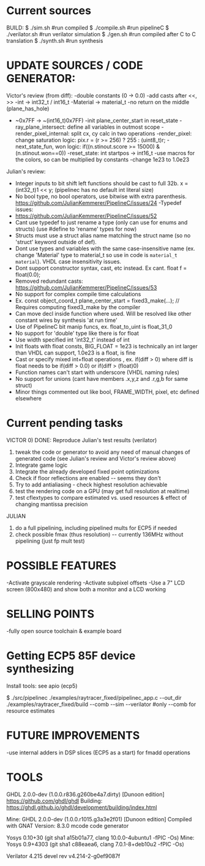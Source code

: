 Current sources
=====================
BUILD:
$ ./sim.sh		#run compiled
$ ./compile.sh		#run pipelineC
$ ./verilator.sh	#run verilator simulation
$ ./gen.sh	#run compiled after C to C translation
$ ./synth.sh	#run synthesis

UPDATE SOURCES / CODE GENERATOR:
=====================

Victor's review (from diff):
   -double constants (0 -> 0.0)
   -add casts after <<, >>
   -int -> int32_t / int16_t
   -Material -> material_t
   -no return on the middle (plane_has_hole)
   - ~0x7FF -> ~(int16_t)0x7FF)
   -init plane_center_start in reset_state
   -ray_plane_intersect: define all variables in outmost scope
   -render_pixel_internal: split cx, cy calc in two operations
   -render_pixel: change saturation logic: pix.r = (r >= 256) ? 255 : (uint8_t)r;
   -next_state_fun, won logic: if((n.stinout.score >= 15000) & (n.stinout.won==0))
   -reset_state: int startpos -> int16_t
   -use macros for the colors, so can be multiplied by constants
   -change 1e23 to 1.0e23

Julian's review:
- Integer inputs to bit shift left functions should be cast to full 32b. x = (int32_t)1 << y;  (pipelinec has no default int literal size)
- No bool type, no bool operators, use bitwise with extra parenthesis. https://github.com/JulianKemmerer/PipelineC/issues/24
-Typedef issues:
- https://github.com/JulianKemmerer/PipelineC/issues/52
- Cant use typedef to just rename a type (only can use for enums and structs) (use #define to 'rename' types for now)
- Structs must use a struct alias name matching the struct name (so no 'struct' keyword outside of def).
- Dont use types and variables with the same case-insensitive name (ex. change 'Material' type to material_t so use in code is `material_t material`). VHDL case insensitivity issues.
- Dont support constructor syntax, cast, etc instead. Ex cant. float f  = float(0.0);
- Removed redundant casts: https://github.com/JulianKemmerer/PipelineC/issues/53
- No support for complex compile time calculations
-  Ex. const object_coord_t plane_center_start = fixed3_make(...); // Requires computing fixed3_make by the compiler
-  Can move decl inside function where used. Will be resolved like other constant wires by synthesis 'at run time'
- Use of PipelineC bit manip funcs, ex. float_to_uint is float_31_0
- No support for 'double' type like there is for float
- Use width specified int 'int32_t' instead of int
- Init floats with float consts, BIG_FLOAT = 1e23 is technically an int larger than VHDL can support, 1.0e23 is a float, is fine
- Cast or specify mixed int+float operations , ex. if(diff > 0) where diff is float needs to be if(diff > 0.0) or if(diff > (float)0)
- Function names can't start with underscore (VHDL naming rules)
- No support for unions (cant have members .x,y,z and .r,g,b for same struct)
- Minor things commented out like bool, FRAME_WIDTH, pixel, etc defined elsewhere


Current pending tasks
=====================

VICTOR
0) DONE: Reproduce Julian's test results (verilator)
1) tweak the code or generator to avoid any need of manual changes of generated code (see Julian's review and Victor's review above)
2) Integrate game logic
3) Integrate the already developed fixed point optimizations
4) Check if floor reflections are enabled -- seems they don't
5) Try to add antialiasing - check highest resolution achievable
6) test the rendering code on a GPU (may get full resolution at realtime)
7) test cflextypes to compare estimated vs. used resources & effect of changing mantissa precision

JULIAN
1) do a full pipelining, including pipelined mults for ECP5 if needed
2) check possible fmax (thus resolution) -- currently 136MHz without pipelining (just fp mult test)

POSSIBLE FEATURES
=================
-Activate grayscale rendering
-Activate subpixel offsets
-Use a 7" LCD screen (800x480) and show both a monitor and a LCD working


SELLING POINTS
=================
-fully open source toolchain & example board


Getting ECP5 85F device synthesizing
=====================================
Install tools: see apio (ecp5)

$ ./src/pipelinec ./examples/raytracer_fixed/pipelinec_app.c --out_dir ./examples/raytracer_fixed/build --comb --sim --verilator #only --comb for resource estimates

FUTURE IMPROVEMENTS
===================
-use internal adders in DSP slices (ECP5 as a start) for fmadd operations

TOOLS
===================
GHDL 2.0.0-dev (1.0.0.r836.g260be4a7.dirty) [Dunoon edition]
https://github.com/ghdl/ghdl
Building: https://ghdl.github.io/ghdl/development/building/index.html

Mine: GHDL 2.0.0-dev (1.0.0.r1015.g3a3e2f01) [Dunoon edition]
 Compiled with GNAT Version: 8.3.0
 mcode code generator


Yosys 0.10+30 (git sha1 a15b01a77, clang 10.0.0-4ubuntu1 -fPIC -Os)
Mine: Yosys 0.9+4303 (git sha1 c88eaea6, clang 7.0.1-8+deb10u2 -fPIC -Os)

Verilator 4.215 devel rev v4.214-2-g0ef9087f

